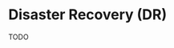 # Disaster Recovery (DR)

TODO

<!--
https://app.pluralsight.com/library/courses/server-management-security-disaster-recovery/table-of-contents
-->
